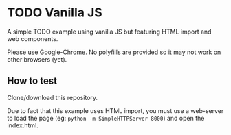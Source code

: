 # TODO Vanilla JS

A simple TODO example using vanilla JS but featuring HTML import and web components.

Please use Google-Chrome. No polyfills are provided so it may not work on other browsers (yet).

## How to test

Clone/download this repository. 

Due to fact that this example uses HTML import, you must use a web-server to load the page (eg: ```python -m SimpleHTTPServer 8000```) and open the index.html.
